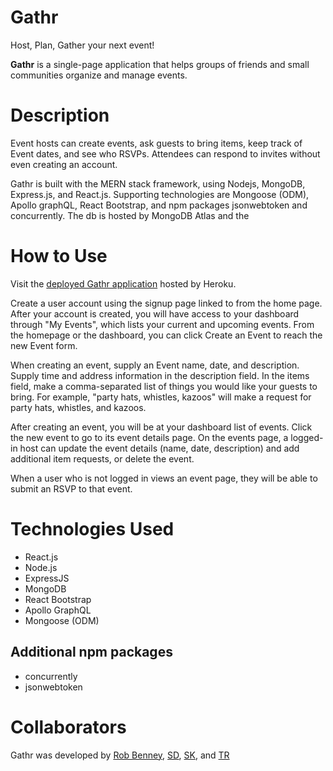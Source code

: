 # Gathr

Host, Plan, Gather your next event!

**Gathr** is a single-page application that helps groups of friends and small communities organize and manage events.

# Description

Event hosts can create events, ask guests to bring items, keep track of Event dates, and see who RSVPs.  Attendees can respond to invites without even creating an account.

Gathr is built with the MERN stack framework, using Nodejs, MongoDB, Express.js, and React.js.  Supporting technologies are Mongoose (ODM), Apollo graphQL, React Bootstrap, and npm packages jsonwebtoken and concurrently.  The db is hosted by MongoDB Atlas and the 

# How to Use

Visit the [deployed Gathr application](https://gathr.herokuapp.com/) hosted by Heroku.

Create a user account using the signup page linked to from the home page.  After your account is created, you will have access to your dashboard through "My Events", which lists your current and upcoming events.  From the homepage or the dashboard, you can click Create an Event to reach the new Event form.

When creating an event, supply an Event name, date, and description.  Supply time and address information in the description field.  In the items field, make a comma-separated list of things you would like your guests to bring.  For example, "party hats, whistles, kazoos" will make a request for party hats, whistles, and kazoos.

After creating an event, you will be at your dashboard list of events.  Click the new event to go to its event details page.  On the events page, a logged-in host can update the event details (name, date, description) and add additional item requests, or delete the event.

When a user who is not logged in views an event page, they will be able to submit an RSVP to that event.

# Technologies Used

- React.js
- Node.js
- ExpressJS
- MongoDB
- React Bootstrap
- Apollo GraphQL
- Mongoose (ODM)

## Additional npm packages

- concurrently
- jsonwebtoken

# Collaborators

Gathr was developed by [Rob Benney](github), [SD](), [SK](), and [TR]()